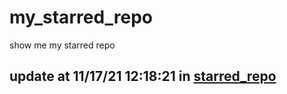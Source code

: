 # my_starred_repo
show me my starred repo

update at 11/17/21 12:18:21 in [starred_repo](./index.html)
---

